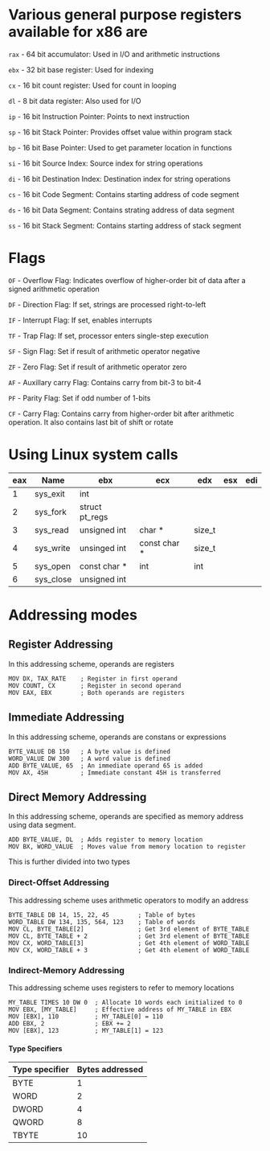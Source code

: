 # Various general purpose registers available for x86 are

`rax` - 64 bit accumulator: Used in I/O and arithmetic instructions

`ebx` - 32 bit base register: Used for indexing

`cx` - 16 bit count register: Used for count in looping

`dl` - 8 bit data register: Also used for I/O

`ip` - 16 bit Instruction Pointer: Points to next instruction

`sp` - 16 bit Stack Pointer: Provides offset value within program stack

`bp` - 16 bit Base Pointer: Used to get parameter location in functions

`si` - 16 bit Source Index: Source index for string operations

`di` - 16 bit Destination Index: Destination index for string operations

`cs` - 16 bit Code Segment: Contains starting address of code segment

`ds` - 16 bit Data Segment: Contains strating address of data segment

`ss` - 16 bit Stack Segment: Contains starting address of stack segment

# Flags

`OF` - Overflow Flag: Indicates overflow of higher-order bit of data after a signed arithmetic operation

`DF` - Direction Flag: If set, strings are processed right-to-left

`IF` - Interrupt Flag: If set, enables interrupts

`TF` - Trap Flag: If set, processor enters single-step execution

`SF` - Sign Flag: Set if result of arithmetic operator negative

`ZF` - Zero Flag: Set if result of arithmetic operator zero

`AF` - Auxillary carry Flag: Contains carry from bit-3 to bit-4

`PF` - Parity Flag: Set if odd number of 1-bits

`CF` - Carry Flag: Contains carry from higher-order bit after arithmetic operation. It also contains last bit of shift or rotate

# Using Linux system calls
| eax | Name | ebx | ecx | edx | esx | edi |
| --- | ---- | --- | --- | --- | --- | --- |
|  1  | sys_exit | int |	 |	   |	 |		|
|  2  | sys_fork | struct pt_regs	|	|	|	|	|
|  3  | sys_read | unsigned int	| char * | size_t |	|	|
|  4  | sys_write | unsinged int | const char * | size_t |	|	|
|  5  | sys_open | const char *	| int | int	|	|	|
|  6  | sys_close | unsigned int |	|	|	|	|

# Addressing modes

## Register Addressing
In this addressing scheme, operands are registers
```
MOV DX,	TAX_RATE	; Register in first operand
MOV COUNT, CX		; Register in second operand
MOV EAX, EBX		; Both operands are registers
```
## Immediate Addressing
In this addressing scheme, operands are constans or expressions
```
BYTE_VALUE DB 150	; A byte value is defined
WORD_VALUE DW 300	; A word value is defined
ADD BYTE_VALUE, 65	; An immediate operand 65 is added
MOV AX, 45H			; Immediate constant 45H is transferred
```

## Direct Memory Addressing
In this addressing scheme, operands are specified as memory address using data segment.
```
ADD BYTE_VALUE, DL	; Adds register to memory location
MOV BX, WORD_VALUE	; Moves value from memory location to register
```
This is further divided into two types
### Direct-Offset Addressing
This addressing scheme uses arithmetic operators to modify an address
```
BYTE_TABLE DB 14, 15, 22, 45		; Table of bytes
WORD_TABLE DW 134, 135, 564, 123	; Table of words
MOV CL, BYTE_TABLE[2]				; Get 3rd element of BYTE_TABLE
MOV CL, BYTE_TABLE + 2				; Get 3rd element of BYTE_TABLE
MOV CX, WORD_TABLE[3]				; Get 4th element of WORD_TABLE
MOV CX, WORD_TABLE + 3				; Get 4th element of WORD_TABLE
```
### Indirect-Memory Addressing
This addressing scheme uses registers to refer to memory locations
```
MY_TABLE TIMES 10 DW 0	; Allocate 10 words each initialized to 0
MOV EBX, [MY_TABLE]		; Effective address of MY_TABLE in EBX
MOV [EBX], 110			; MY_TABLE[0] = 110
ADD EBX, 2				; EBX += 2
MOV [EBX], 123			; MY_TABLE[1] = 123
```
#### Type Specifiers
| Type specifier | Bytes addressed |
| -------------- | --------------- |
|	BYTE		|		1			|
|	WORD		|		2			|
|	DWORD		|		4			|
|	QWORD		|		8			|
|	TBYTE		|		10			|
